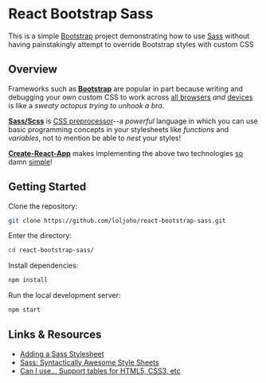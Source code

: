 # React Bootstrap Sass

This is a simple [Bootstrap][bs-site] project demonstrating how to use [Sass][sass-site] without having painstakingly attempt to override Bootstrap styles with custom CSS


## Overview

Frameworks such as **[Bootstrap][bs-site]** are popular in part because writing and debugging your own custom CSS to work across [all browsers][w3s-browser] _and_ [devices][mdn-css-device-compatibility] is like a _sweaty octopus trying to unhook a bra_.

**[Sass/Scss][sass-site]** is [CSS preprocessor][mdn-css-preprocessor]--a *powerful* language in which you can use basic programming concepts in your stylesheets like *functions* and *variables*, not to mention be able to *nest* your styles!

**[Create-React-App][cra-site]** makes implementing the above two technologies [so][cra-sass] damn [simple][cra-bs]!


## Getting Started

Clone the repository:
```bash
git clone https://github.com/loljoho/react-bootstrap-sass.git
```

Enter the directory:
```bash
cd react-bootstrap-sass/
```

Install dependencies:
```bash
npm install
```

Run the local development server:
```bash
npm start
```


## Links & Resources

 - [Adding a Sass Stylesheet](https://create-react-app.dev/docs/adding-a-sass-stylesheet)
 - [Sass: Syntactically Awesome Style Sheets](https://sass-lang.com/)
 - [Can I use... Support tables for HTML5, CSS3, etc](https://caniuse.com)

[cra-site]:https://create-react-app.dev/
[cra-sass]:https://create-react-app.dev/docs/adding-a-sass-stylesheet
[cra-bs]:https://create-react-app.dev/docs/adding-bootstrap

[sass-site]:https://sass-lang.com/
[sass-docs]:https://sass-lang.com/documentation

[bs-site]:https://getbootstrap.com/

[w3s-browser]:https://www.w3schools.com/cssref/css3_browsersupport.asp
[mdn-css-device-compatibility]:https://developer.mozilla.org/en-US/docs/Web/CSS/CSS_Device_Adaptation#Browser_compatibility
[mdn-css-preprocessor]:https://developer.mozilla.org/en-US/docs/Glossary/CSS_preprocessor